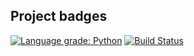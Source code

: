 ## Project badges  
[![Language grade: Python](https://img.shields.io/lgtm/grade/python/g/ludwici/BeeIsland.svg?logo=lgtm&logoWidth=18)](https://lgtm.com/projects/g/ludwici/BeeIsland/context:python)
[![Build Status](https://travis-ci.org/ludwici/BeeIsland.svg?branch=master)](https://travis-ci.org/ludwici/BeeIsland)